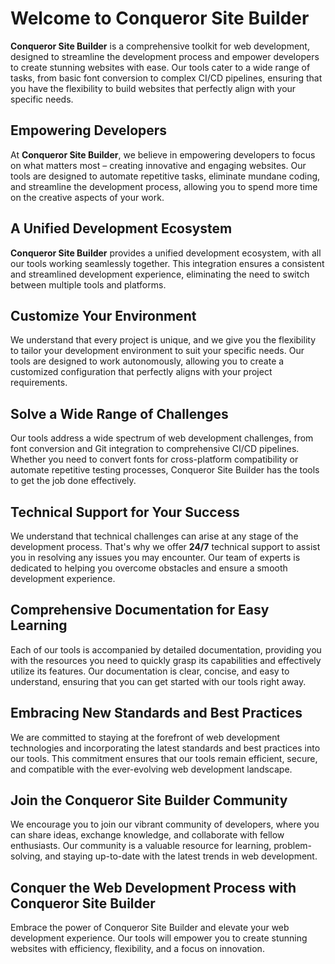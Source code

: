 # Welcome to Conqueror Site Builder

**Conqueror Site Builder** is a comprehensive toolkit for web development, designed to streamline
the development process and empower developers to create stunning websites with ease.
Our tools cater to a wide range of tasks, from basic font conversion to complex CI/CD pipelines,
ensuring that you have the flexibility to build websites that perfectly align with your specific needs.

## Empowering Developers

At **Conqueror Site Builder**, we believe in empowering developers to focus on what matters
most – creating innovative and engaging websites. Our tools are designed to automate repetitive
tasks, eliminate mundane coding, and streamline the development process, allowing you to spend
more time on the creative aspects of your work.

## A Unified Development Ecosystem

**Conqueror Site Builder** provides a unified development ecosystem, with all our tools working
seamlessly together. This integration ensures a consistent and streamlined development experience,
eliminating the need to switch between multiple tools and platforms.

## Customize Your Environment

We understand that every project is unique, and we give you the flexibility to tailor your
development environment to suit your specific needs. Our tools are designed to work autonomously,
allowing you to create a customized configuration that perfectly aligns with your project requirements.

## Solve a Wide Range of Challenges

Our tools address a wide spectrum of web development challenges, from font conversion and Git
integration to comprehensive CI/CD pipelines. Whether you need to convert fonts for cross-platform
compatibility or automate repetitive testing processes, Conqueror Site Builder has the tools to get the job done effectively.

## Technical Support for Your Success

We understand that technical challenges can arise at any stage of the development process.
That's why we offer **24/7** technical support to assist you in resolving any issues you may encounter.
Our team of experts is dedicated to helping you overcome obstacles and ensure a smooth development experience.

## Comprehensive Documentation for Easy Learning

Each of our tools is accompanied by detailed documentation, providing you with the resources
you need to quickly grasp its capabilities and effectively utilize its features.
Our documentation is clear, concise, and easy to understand, ensuring that you can get started with our tools right away.

## Embracing New Standards and Best Practices

We are committed to staying at the forefront of web development technologies and incorporating
the latest standards and best practices into our tools. This commitment ensures that our tools
remain efficient, secure, and compatible with the ever-evolving web development landscape.

## Join the Conqueror Site Builder Community

We encourage you to join our vibrant community of developers, where you can share ideas,
exchange knowledge, and collaborate with fellow enthusiasts. Our community is a valuable
resource for learning, problem-solving, and staying up-to-date with the latest trends in web development.

## Conquer the Web Development Process with Conqueror Site Builder

Embrace the power of Conqueror Site Builder and elevate your web development experience.
Our tools will empower you to create stunning websites with efficiency, flexibility, and a focus on innovation.
